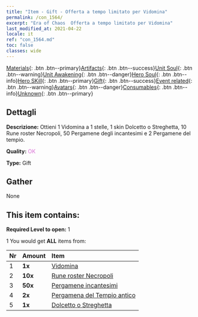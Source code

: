 ```yaml
---
title: "Item - Gift - Offerta a tempo limitato per Vidomina"
permalink: /con_1564/
excerpt: "Era of Chaos  Offerta a tempo limitato per Vidomina"
last_modified_at: 2021-04-22
locale: it
ref: "con_1564.md"
toc: false
classes: wide
---
```

 [Materials](/ItemsIT/){: .btn .btn--primary}[Artifacts](/ItemsIT/Artifacts/){: .btn .btn--success}[Unit Soul](/ItemsIT/UnitSoul/){: .btn .btn--warning}[Unit Awakening](/ItemsIT/UnitAwakening/){: .btn .btn--danger}[Hero Soul](/ItemsIT/HeroSoul/){: .btn .btn--info}[Hero SKill](/ItemsIT/HeroSkill/){: .btn .btn--primary}[Gift](/ItemsIT/Gift/){: .btn .btn--success}[Event related](/ItemsIT/Events/){: .btn .btn--warning}[Avatars](/ItemsIT/Avatars/){: .btn .btn--danger}[Consumables](/ItemsIT/Consumables/){: .btn .btn--info}[Unknown](/ItemsIT/Unknown/){: .btn .btn--primary}

## Dettagli
 **Descrizione:** Ottieni 1 Vidomina a 1 stelle, 1 skin Dolcetto o Streghetta, 10 Rune roster Necropoli, 50 Pergamene degli incantesimi e 2 Pergamene del tempio.

 **Quality:** <span style="color: #DA70D6">OK</span>

 **Type:** Gift

## Gather

  None

## This item contains:

 **Required Level to open:** 1

 1 You would get **ALL** items  from:

  | Nr | Amount |     Item    |
  |:---|:-------|:------------|
  | 1 |  **1x** | [Vidomina](/heroes/Vidomina/) |  | 
  | 2 |  **10x** | [Rune roster Necropoli](/it/Items/con_755/) |  | 
  | 3 |  **50x** | [Pergamene incantesimi](/it/Items/con_694/) |  | 
  | 4 |  **2x** | [Pergamena del Tempio antico](/it/Items/con_697/) |  | 
  | 5 |  **1x** | [Dolcetto o Streghetta](/it/Items/con_1053/) |  | 
